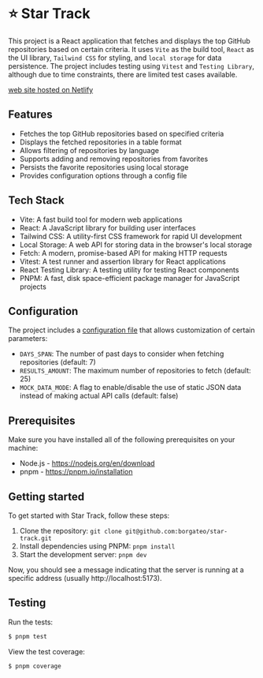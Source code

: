# ⭐️ Star Track

This project is a React application that fetches and displays the top GitHub repositories based on certain criteria. It uses `Vite` as the build tool, `React` as the UI library, `Tailwind CSS` for styling, and `local storage` for data persistence. The project includes testing using `Vitest` and `Testing Library`, although due to time constraints, there are limited test cases available.

[web site hosted on Netlify](https://startrackgh.netlify.app)

## Features

- Fetches the top GitHub repositories based on specified criteria
- Displays the fetched repositories in a table format
- Allows filtering of repositories by language
- Supports adding and removing repositories from favorites
- Persists the favorite repositories using local storage
- Provides configuration options through a config file

## Tech Stack

- Vite: A fast build tool for modern web applications
- React: A JavaScript library for building user interfaces
- Tailwind CSS: A utility-first CSS framework for rapid UI development
- Local Storage: A web API for storing data in the browser's local storage
- Fetch: A modern, promise-based API for making HTTP requests
- Vitest: A test runner and assertion library for React applications
- React Testing Library: A testing utility for testing React components
- PNPM: A fast, disk space-efficient package manager for JavaScript projects

## Configuration

The project includes a [configuration file](./src/config/index.tsx) that allows customization of certain parameters:

- `DAYS_SPAN`: The number of past days to consider when fetching repositories (default: 7)
- `RESULTS_AMOUNT`: The maximum number of repositories to fetch (default: 25)
- `MOCK_DATA_MODE`: A flag to enable/disable the use of static JSON data instead of making actual API calls (default: false)

## Prerequisites

Make sure you have installed all of the following prerequisites on your machine:

- Node.js - https://nodejs.org/en/download
- pnpm - https://pnpm.io/installation

## Getting started

To get started with Star Track, follow these steps:

1. Clone the repository: `git clone git@github.com:borgateo/star-track.git`
2. Install dependencies using PNPM: `pnpm install`
3. Start the development server: `pnpm dev`

Now, you should see a message indicating that the server is running at a specific address (usually http://localhost:5173).

## Testing

Run the tests:

```bash
$ pnpm test
```

View the test coverage:

```bash
$ pnpm coverage
```
